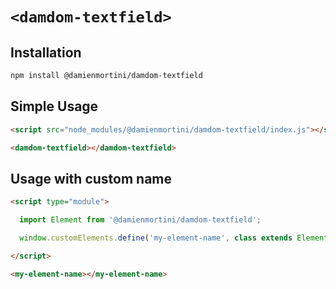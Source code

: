 # `<damdom-textfield>`

## Installation

```sh
npm install @damienmortini/damdom-textfield
```

## Simple Usage
```html
<script src="node_modules/@damienmortini/damdom-textfield/index.js"></script>

<damdom-textfield></damdom-textfield>
```

## Usage with custom name
```html
<script type="module">

  import Element from '@damienmortini/damdom-textfield';

  window.customElements.define('my-element-name', class extends Element { });

</script>

<my-element-name></my-element-name>
```